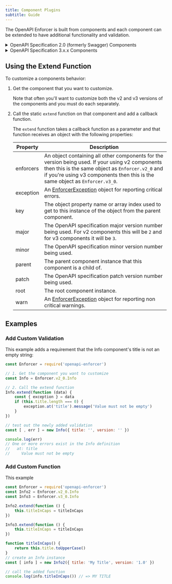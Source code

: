 ```yaml
---
title: Component Plugins
subtitle: Guide
---
```


The OpenAPI Enforcer is built from components and each component can be extended to have additional functionality and validation.
    
<details>
<summary bold>OpenAPI Specification 2.0 (formerly Swagger) Components</summary>
<div>{% import ../api/components/v2_0-components.md %}</div>
</details>

<details><summary bold>OpenAPI Specification 3.x.x Components</summary>
<div>
{% import ../api/components/v3_0-components.md %}
</div>
</details>

## Using the Extend Function

To customize a components behavior:

1. Get the component that you want to customize.

    Note that often you'll want to customize both the v2 and v3 versions of the components and you must do each separately. 

2. Call the static `extend` function on that component and add a callback function.
    
    The `extend` function takes a callback function as a parameter and that function receives an object with the following properties:
    
    | Property | Description |
    | -------- | ----------- |
    | enforcers | An object containing all other components for the version being used. If your using v2 components then this is the same object as `Enforcer.v2_0` and if you're using v3 components then this is the same object as `Enforcer.v3_0`. |
    | exception | An [EnforcerException](../api/enforcer-exception.md) object for reporting critical errors. |
    | key | The object property name or array index used to get to this instance of the object from the parent component. |
    | major | The OpenAPI specification major version number being used. For v2 components this will be `2` and for v3 components it will be `3`. |
    | minor | The OpenAPI specification minor version number being used. |
    | parent | The parent component instance that this component is a child of. |
    | patch | The OpenAPI specification patch version number being used. |
    | root | The root component instance. |
    | warn | An [EnforcerException](../api/enforcer-exception.md) object for reporting non critical warnings.
    
## Examples

### Add Custom Validation

This example adds a requirement that the Info component's title is not an empty string:

```js
const Enforcer = require('openapi-enforcer')

// 1. Get the component you want to customize
const Info = Enforcer.v2_0.Info

// 2. Call the extend function
Info.extend(function (data) {
    const { exception } = data
    if (this.title.length === 0) {
        exception.at('title').message('Value must not be empty')
    }
})

// test out the newly added validation
const [ , err ] = new Info({ title: '', version: '' })

console.log(err)
// One or more errors exist in the Info definition
//   at: title
//     Value must not be empty
```

### Add Custom Function

This example 

```js
const Enforcer = require('openapi-enforcer')
const Info2 = Enforcer.v2_0.Info
const Info3 = Enforcer.v3_0.Info

Info2.extend(function () {
    this.titleInCaps = titleInCaps
})

Info3.extend(function () {
    this.titleInCaps = titleInCaps
})

function titleInCaps() {
    return this.title.toUpperCase()
}
// create an Info instance
const [ info ] = new Info2({ title: 'My Title', version: '1.0' })

// call the added function
console.log(info.titleInCaps()) // => MY TITLE
```
